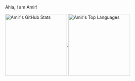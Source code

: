 Ahla, I am Amir!

<a href="https://github.com/anuraghazra/github-readme-stats">
    <img height=200 align="center" src="https://github-readme-stats.vercel.app/api?username=AmeerAtia&show_icons=true&theme=catppuccin_mocha&card_width=320" alt="Amir's GitHub Stats" />
</a>
<a href="https://github.com/anuraghazra/github-readme-stats">
    <img height=200 align="center" src="https://github-readme-stats.vercel.app/api/top-langs/?username=AmeerAtia&show_icons=true&theme=catppuccin_mocha&layout=compact&card_width=320" alt="Amir's Top Languages" />
</a>
